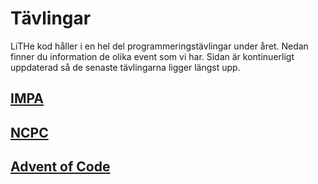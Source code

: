 # Tävlingar

LiTHe kod håller i en hel del programmeringstävlingar under året.
Nedan finner du information de olika event som vi har.
Sidan är kontinuerligt uppdaterad så de senaste tävlingarna ligger längst upp.

## [IMPA](/impa/se)

## [NCPC](/ncpc/se)

## [Advent of Code](/aoc/se)
